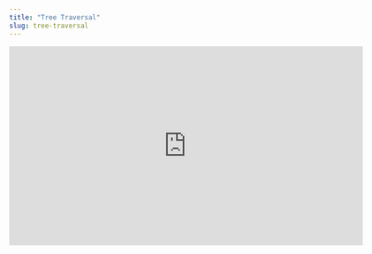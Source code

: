 ```yaml
---
title: "Tree Traversal"
slug: tree-traversal
---
```



<embed src="https://s3.amazonaws.com/mgwu-misc/MS-17/Slides/TreeTraversal.pdf" width="640" height="360" type='application/pdf'>